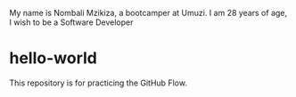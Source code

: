 My name is Nombali Mzikiza, a bootcamper at Umuzi. I am 28 years of age, I wish to be a Software Developer
# hello-world
This repository is for practicing the GitHub Flow.
